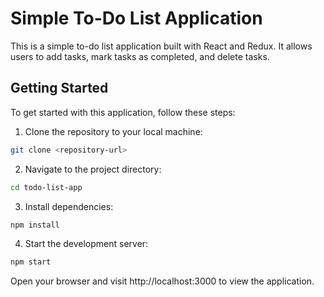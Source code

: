 # Simple To-Do List Application

This is a simple to-do list application built with React and Redux. It allows users to add tasks, mark tasks as completed, and delete tasks.

## Getting Started

To get started with this application, follow these steps:

1. Clone the repository to your local machine:

```bash
git clone <repository-url>
```

2. Navigate to the project directory:

```bash
cd todo-list-app
```

3. Install dependencies:

```bash
npm install
```

4. Start the development server:

```bash
npm start
```

Open your browser and visit http://localhost:3000 to view the application.
